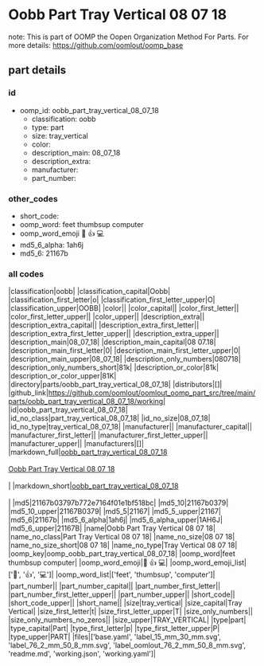 # Oobb Part Tray Vertical 08 07 18  

note: This is part of OOMP the Oopen Organization Method For Parts. For more details: https://github.com/oomlout/oomp_base

##  part details





### id
* oomp_id: oobb_part_tray_vertical_08_07_18
  * classification: oobb
  * type: part
  * size: tray_vertical
  * color: 
  * description_main: 08_07_18
  * description_extra: 
  * manufacturer: 
  * part_number: 

### other_codes
* short_code: 
* oomp_word: feet thumbsup computer
* oomp_word_emoji :feet: :thumbsup: :computer:
* md5_6_alpha: 1ah6j
* md5_6: 21167b

### all codes 
|classification|oobb|
|classification_capital|Oobb|
|classification_first_letter|o|
|classification_first_letter_upper|O|
|classification_upper|OOBB|
|color||
|color_capital||
|color_first_letter||
|color_first_letter_upper||
|color_upper||
|description_extra||
|description_extra_capital||
|description_extra_first_letter||
|description_extra_first_letter_upper||
|description_extra_upper||
|description_main|08_07_18|
|description_main_capital|08 07.18|
|description_main_first_letter|0|
|description_main_first_letter_upper|0|
|description_main_upper|08_07_18|
|description_only_numbers|080718|
|description_only_numbers_short|81k|
|description_or_color|81k|
|description_or_color_upper|81K|
|directory|parts/oobb_part_tray_vertical_08_07_18|
|distributors|[]|
|github_link|https://github.com/oomlout/oomlout_oomp_part_src/tree/main/parts/oobb_part_tray_vertical_08_07_18/working|
|id|oobb_part_tray_vertical_08_07_18|
|id_no_class|part_tray_vertical_08_07_18|
|id_no_size|08_07_18|
|id_no_type|tray_vertical_08_07_18|
|manufacturer||
|manufacturer_capital||
|manufacturer_first_letter||
|manufacturer_first_letter_upper||
|manufacturer_upper||
|manufacturers|[]|
|markdown_full|[oobb_part_tray_vertical_08_07_18](https://github.com/oomlout/oomlout_oomp_part_src/tree/main/parts/oobb_part_tray_vertical_08_07_18/working)<br>[](https://github.com/oomlout/oomlout_oomp_part_src/tree/main/parts/oobb_part_tray_vertical_08_07_18/working)<br>[Oobb Part Tray Vertical 08 07 18](https://github.com/oomlout/oomlout_oomp_part_src/tree/main/parts/oobb_part_tray_vertical_08_07_18/working)<br><br>|
|markdown_short|[oobb_part_tray_vertical_08_07_18](https://github.com/oomlout/oomlout_oomp_part_src/tree/main/parts/oobb_part_tray_vertical_08_07_18/working)<br><br>|
|md5|21167b03797b772e7164f01e1bf518bc|
|md5_10|21167b0379|
|md5_10_upper|21167B0379|
|md5_5|21167|
|md5_5_upper|21167|
|md5_6|21167b|
|md5_6_alpha|1ah6j|
|md5_6_alpha_upper|1AH6J|
|md5_6_upper|21167B|
|name|Oobb Part Tray Vertical 08 07 18|
|name_no_class|Part Tray Vertical 08 07 18|
|name_no_size|08 07 18|
|name_no_size_short|08 07 18|
|name_no_type|Tray Vertical 08 07 18|
|oomp_key|oomp_oobb_part_tray_vertical_08_07_18|
|oomp_word|feet thumbsup computer|
|oomp_word_emoji|:feet: :thumbsup: :computer:|
|oomp_word_emoji_list|[':feet:', ':thumbsup:', ':computer:']|
|oomp_word_list|['feet', 'thumbsup', 'computer']|
|part_number||
|part_number_capital||
|part_number_first_letter||
|part_number_first_letter_upper||
|part_number_upper||
|short_code||
|short_code_upper||
|short_name||
|size|tray_vertical|
|size_capital|Tray Vertical|
|size_first_letter|t|
|size_first_letter_upper|T|
|size_only_numbers||
|size_only_numbers_no_zeros||
|size_upper|TRAY_VERTICAL|
|type|part|
|type_capital|Part|
|type_first_letter|p|
|type_first_letter_upper|P|
|type_upper|PART|
|files|['base.yaml', 'label_15_mm_30_mm.svg', 'label_76_2_mm_50_8_mm.svg', 'label_oomlout_76_2_mm_50_8_mm.svg', 'readme.md', 'working.json', 'working.yaml']|
